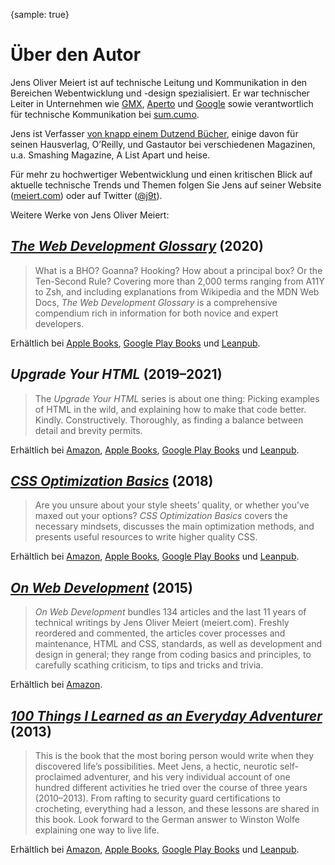 {sample: true}
# Über den Autor

Jens Oliver Meiert ist auf technische Leitung und Kommunikation in den Bereichen Webentwicklung und -design spezialisiert. Er war technischer Leiter in Unternehmen wie [GMX](https://gmx.de/), [Aperto](https://www.aperto.com/) und [Google](https://www.google.com/) sowie verantwortlich für technische Kommunikation bei [sum.cumo](https://www.sumcumo.com/).

Jens ist Verfasser [von knapp einem Dutzend Bücher](https://www.goodreads.com/author/list/13623828.Jens_Oliver_Meiert), einige davon für seinen Hausverlag, O’Reilly, und Gastautor bei verschiedenen Magazinen, u.a. Smashing Magazine, A List Apart und heise.

Für mehr zu hochwertiger Webentwicklung und einen kritischen Blick auf aktuelle technische Trends und Themen folgen Sie Jens auf seiner Website ([meiert.com](https://meiert.com/)) oder auf Twitter ([@j9t](https://twitter.com/j9t)).

Weitere Werke von Jens Oliver Meiert:

## [_The Web Development Glossary_](https://meiert.com/de/publications/books/the-web-development-glossary/) (2020)

> What is a BHO? Goanna? Hooking? How about a principal box? Or the Ten-Second Rule? Covering more than 2,000 terms ranging from A11Y to Zsh, and including explanations from Wikipedia and the MDN Web Docs, _The Web Development Glossary_ is a comprehensive compendium rich in information for both novice and expert developers.

Erhältlich bei [Apple Books](https://books.apple.com/de/book/the-web-development-glossary/id1571261882?ls=1), [Google Play Books](https://play.google.com/store/books/details/Jens_Oliver_Meiert_The_Web_Development_Glossary?id=nYjhDwAAQBAJ) und [Leanpub](https://leanpub.com/web-development-glossary).

## _Upgrade Your HTML_ (2019–2021)

> The _Upgrade Your HTML_ series is about one thing: Picking examples of HTML in the wild, and explaining how to make that code better. Kindly. Constructively. Thoroughly, as finding a balance between detail and brevity permits.

Erhältlich bei [Amazon](https://www.amazon.de/dp/B08NLMLXC9?tag=j9t-21), [Apple Books](https://books.apple.com/de/author/jens-oliver-meiert/id1569607039), [Google Play Books](https://play.google.com/store/books/series?id=5AksGwAAABDJEM) und [Leanpub](https://leanpub.com/b/upgrade-your-html-123).

## [_CSS Optimization Basics_](https://meiert.com/de/publications/books/css-optimization-basics/) (2018)

> Are you unsure about your style sheets’ quality, or whether you’ve maxed out your options? _CSS Optimization Basics_ covers the necessary mindsets, discusses the main optimization methods, and presents useful resources to write higher quality CSS.

Erhältlich bei [Amazon](https://www.amazon.de/dp/B07TVW1ZT8/?tag=j9t-21), [Apple Books](https://books.apple.com/de/book/css-optimization-basics/id1571260941?ls=1), [Google Play Books](https://play.google.com/store/books/details/Jens_Oliver_Meiert_CSS_Optimization_Basics?id=xgTfDwAAQBAJ) und [Leanpub](https://leanpub.com/css-optimization-basics).

## [_On Web Development_](https://meiert.com/de/publications/books/on-web-development/) (2015)

> _On Web Development_ bundles 134 articles and the last 11 years of technical writings by Jens Oliver Meiert (meiert.com). Freshly reordered and commented, the articles cover processes and maintenance, HTML and CSS, standards, as well as development and design in general; they range from coding basics and principles, to carefully scathing criticism, to tips and tricks and trivia.

Erhältlich bei [Amazon](https://www.amazon.de/dp/B010PQPT90/?tag=j9t-21).

## [_100 Things I Learned as an Everyday Adventurer_](https://meiert.com/de/publications/books/100-things-i-learned-as-an-everyday-adventurer/) (2013)

> This is the book that the most boring person would write when they discovered life’s possibilities. Meet Jens, a hectic, neurotic self-proclaimed adventurer, and his very individual account of one hundred different activities he tried over the course of three years (2010–2013). From rafting to security guard certifications to crocheting, everything had a lesson, and these lessons are shared in this book. Look forward to the German answer to Winston Wolfe explaining one way to live life.

Erhältlich bei [Amazon](https://www.amazon.de/dp/B00GAC2SJI/?tag=j9t-21), [Apple Books](https://books.apple.com/de/book/100-things-i-learned-as-an-everyday-adventurer/id1572786010?ls=1), [Google Play Books](https://play.google.com/store/books/details?id=gGcKEAAAQBAJ) und [Leanpub](https://leanpub.com/100-things-i-learned-as-an-everyday-adventurer).